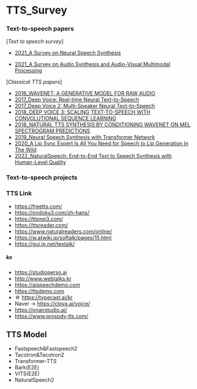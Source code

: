 # TTS_Survey

### Text-to-speech papers

[*Text to speech survey*]
- [2021_A Survey on Neural Speech Synthesis](https://arxiv.org/abs/2106.15561)

- [2021_A Survey on Audio Synthesis and Audio-Visual Multimodal Processing](https://arxiv.org/pdf/2108.00443.pdf)

[*Classical TTS papers*]

- [2016_WAVENET: A GENERATIVE MODEL FOR RAW AUDIO](https://arxiv.org/pdf/1609.03499.pdf)
- [2017_Deep Voice: Real-time Neural Text-to-Speech](https://arxiv.org/pdf/1702.07825.pdf)
- [2017_Deep Voice 2: Multi-Speaker Neural Text-to-Speech](https://arxiv.org/pdf/1705.08947.pdf)
- [2018_DEEP VOICE 3: SCALING TEXT-TO-SPEECH WITH CONVOLUTIONAL SEQUENCE LEARNING](https://arxiv.org/pdf/1710.07654.pdf)
- [2018_NATURAL TTS SYNTHESIS BY CONDITIONING WAVENET ON MEL SPECTROGRAM PREDICTIONS](https://arxiv.org/pdf/1712.05884.pdf) 
- [2019_Neural Speech Synthesis with Transformer Network](https://arxiv.org/pdf/1809.08895.pdf)
- [2020_A Lip Sync Expert Is All You Need for Speech to Lip Generation In The Wild](https://arxiv.org/pdf/2008.10010.pdf)
- [2022_NaturalSpeech: End-to-End Text to Speech Synthesis with Human-Level Quality](https://arxiv.org/pdf/2205.04421.pdf)



### Text-to-speech projects





### TTS Link
- https://freetts.com/
- https://ondoku3.com/zh-hans/ 
- https://ttsmp3.com/ 
- https://ttsreader.com/ 
- https://www.naturalreaders.com/online/ 
- https://w.atwiki.jp/softalk/pages/15.html 
- https://gui.jp.net/textalk/ 

##### ko
- https://studioperso.ai
- http://www.webtalks.kr
- https://aispeechdemo.com
- https://ttsdemo.com
-  ☆ https://typecast.ai/kr
- Naver -> https://clova.ai/voice/
- https://onairstudio.ai/
- https://www.prosody-tts.com/

## TTS Model

- Fastspeech&Fastspeech2
- Tacotron&Tacotron2
- Transformer-TTS
- Bark(E2E)
- VITS(E2E)
- NaturalSpeech2
